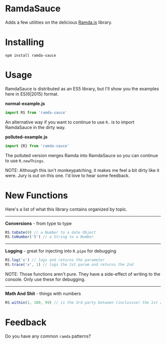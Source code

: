 # RamdaSauce

Adds a few utilities on the delicious [Ramda.js](http://ramdajs.com/) library.


# Installing

`npm install ramda-sauce`


# Usage

RamdaSauce is distributed as an ES5 library, but I'll show you the examples here in ES(6|2015) format.

**normal-example.js**
```js
import RS from 'ramda-sauce'
```

An alternative way if you want to continue to use `R.` is to import RamdaSauce in the dirty way.

**polluted-example.js**
```js
import {R} from 'ramda-sauce'
```

The polluted version merges Ramda into RamdaSauce so you can continue to use `R.newThings`.

NOTE: Although this isn't monkeypatching, it makes me feel a bit dirty like it were.  Jury is out on this one.  I'd love to hear some feedback.

# New Functions

Here's a list of what this library contains organized by topic.

---

**Conversions** - from type to type
```js
RS.toDate(0) // a Number to a date Object
RS.toNumber('5') // a String to a Number
```

---

**Logging** - great for injecting into `R.pipe` for debugging
```js
RS.log('x') // logs and returns the parameter
RS.trace('x', 1) // logs the 1st param and returns the 2nd
```
NOTE: Those functions aren't pure.  They have a side-effect of writing to the console.  Only use these for debugging.

---

**Math And Shit** - things with numbers
```js
RS.within(1, 100, 99) // is the 3rd party between (inclusive) the 1st 2?
```


# Feedback

Do you have any common `ramda` patterns?
